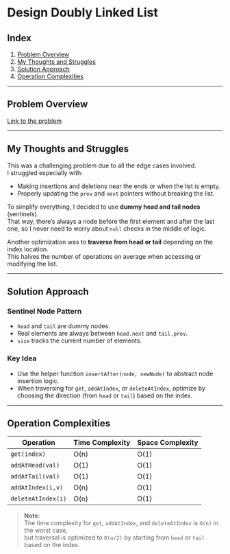 # Design Doubly Linked List

## Index

1. [Problem Overview](#problem-overview)
2. [My Thoughts and Struggles](#my-thoughts-and-struggles)
3. [Solution Approach](#solution-approach)
4. [Operation Complexities](#operation-complexities)

---

## Problem Overview

[Link to the problem](https://leetcode.com/problems/design-linked-list/)

---

## My Thoughts and Struggles

This was a challenging problem due to all the edge cases involved.  
I struggled especially with:

- Making insertions and deletions near the ends or when the list is empty.
- Properly updating the `prev` and `next` pointers without breaking the list.

To simplify everything, I decided to use **dummy head and tail nodes** (sentinels).  
That way, there’s always a node before the first element and after the last one, so I never need to worry about `null` checks in the middle of logic.

Another optimization was to **traverse from head or tail** depending on the index location.  
This halves the number of operations on average when accessing or modifying the list.

---

## Solution Approach

### Sentinel Node Pattern

- `head` and `tail` are dummy nodes.
- Real elements are always between `head.next` and `tail.prev`.
- `size` tracks the current number of elements.

### Key Idea

- Use the helper function `insertAfter(node, newNode)` to abstract node insertion logic.
- When traversing for `get`, `addAtIndex`, or `deleteAtIndex`, optimize by choosing the direction (from `head` or `tail`) based on the index.

---

## Operation Complexities

| Operation          | Time Complexity | Space Complexity |
| ------------------ | --------------- | ---------------- |
| `get(index)`       | O(n)            | O(1)             |
| `addAtHead(val)`   | O(1)            | O(1)             |
| `addAtTail(val)`   | O(1)            | O(1)             |
| `addAtIndex(i,v)`  | O(n)            | O(1)             |
| `deleteAtIndex(i)` | O(n)            | O(1)             |

> **Note**:  
> The time complexity for `get`, `addAtIndex`, and `deleteAtIndex` is `O(n)` in the worst case,  
> but traversal is optimized to `O(n/2)` by starting from `head` or `tail` based on the index.
